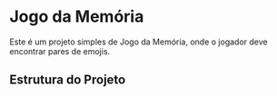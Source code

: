 # Jogo da Memória

Este é um projeto simples de Jogo da Memória, onde o jogador deve encontrar pares de emojis.

## Estrutura do Projeto
